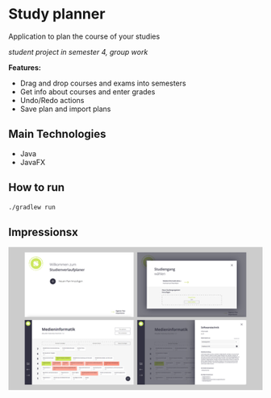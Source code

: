 # Study planner

Application to plan the course of your studies

*student project in semester 4, group work* 

**Features:**
- Drag and drop courses and exams into semesters
- Get info about courses and enter grades 
- Undo/Redo actions
- Save plan and import plans

## Main Technologies
- Java
- JavaFX

## How to run
```bash
./gradlew run
```

## Impressionsx
![alt](./docs/Studyplanner.jpg)